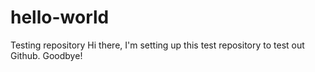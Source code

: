 # hello-world
Testing repository
Hi there, I'm setting up this test repository to test out Github.
Goodbye!
